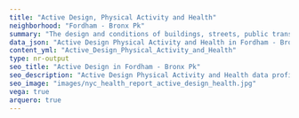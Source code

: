 ```yaml
---
title: "Active Design, Physical Activity and Health"
neighborhood: "Fordham - Bronx Pk"
summary: "The design and conditions of buildings, streets, public transportation and parks influence physical activity, use of active transportation and other healthy behavior. A neighborhood's features can also impact the safety of its residents."
data_json: "Active Design Physical Activity and Health in Fordham - Bronx Pk"
content_yml: "Active_Design_Physical_Activity_and_Health"
type: nr-output
seo_title: "Active Design in Fordham - Bronx Pk"
seo_description: "Active Design Physical Activity and Health data profile for the Fordham - Bronx Pk neighborhood of NYC."
seo_image: "images/nyc_health_report_active_design_health.jpg"
vega: true
arquero: true
---
```


